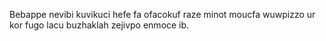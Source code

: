 Bebappe nevibi kuvikuci hefe fa ofacokuf raze minot moucfa wuwpizzo ur kor fugo lacu buzhaklah zejivpo enmoce ib.
